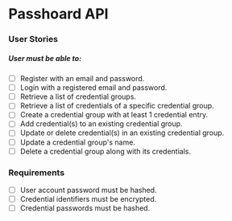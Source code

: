 # Passhoard API

### User Stories

##### User must be able to:

- [ ] Register with an email and password.
- [ ] Login with a registered email and password.
- [ ] Retrieve a list of credential groups.
- [ ] Retrieve a list of credentials of a specific credential group.
- [ ] Create a credential group with at least 1 credential entry.
- [ ] Add credential(s) to an existing credential group.
- [ ] Update or delete credential(s) in an existing credential group.
- [ ] Update a credential group's name.
- [ ] Delete a credential group along with its credentials.

### Requirements

- [ ] User account password must be hashed.
- [ ] Credential identifiers must be encrypted.
- [ ] Credential passwords must be hashed.

